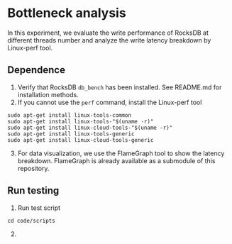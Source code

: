 # Bottleneck analysis
In this experiment, we evaluate the write performance of RocksDB at different threads number and analyze the write latency breakdown by Linux-perf tool.

## Dependence
1. Verify that RocksDB `db_bench` has been installed. See README.md for installation methods.  
2. If you cannot use the `perf` command, install the Linux-perf tool
```
sudo apt-get install linux-tools-common
sudo apt-get install linux-tools-"$(uname -r)"
sudo apt-get install linux-cloud-tools-"$(uname -r)"
sudo apt-get install linux-tools-generic
sudo apt-get install linux-cloud-tools-generic
```

3. For data visualization, we use the FlameGraph tool to show the latency breakdown. FlameGraph is already available as a submodule of this repository.

## Run testing

1. Run test script
```
cd code/scripts

```

2. 